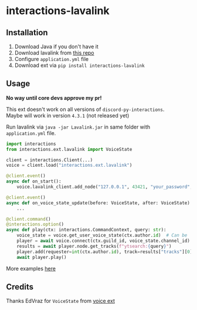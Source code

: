 # interactions-lavalink

## Installation

1. Download Java if you don't have it
2. Download lavalink from [this repo](https://github.com/freyacodes/Lavalink)
3. Configure `application.yml` file
4. Download ext via `pip install interactions-lavalink`

## Usage

**No way until core devs approve my pr!**

This ext doesn't work on all versions of `discord-py-interactions`.  
Maybe will work in version `4.3.1` (not released yet)

Run lavalink via `java -jar Lavalink.jar` in same folder with `application.yml` file.

```python
import interactions
from interactions.ext.lavalink import VoiceState

client = interactions.Client(...)
voice = client.load("interactions.ext.lavalink")

@client.event()
async def on_start():
    voice.lavalink_client.add_node("127.0.0.1", 43421, "your_password", "eu")  # Copy host, port abd password from `application.yml`

@client.event()
async def on_voice_state_update(before: VoiceState, after: VoiceState):
    ...

@client.command()
@interactions.option()
async def play(ctx: interactions.CommandContext, query: str):
    voice_state = voice.get_user_voice_state(ctx.author.id)  # Can be `None` if not cached.
    player = await voice.connect(ctx.guild_id, voice_state.channel_id)
    results = await player.node.get_tracks(f"ytsearch:{query}")
    player.add(requester=int(ctx.author.id), track=results["tracks"][0])
    await player.play()
```

More examples [here](https://github.com/Damego/interactions-lavalink/tree/main/examples)

## Credits

Thanks EdVraz for `VoiceState` from [voice ext](https://github.com/interactions-py/voice)
